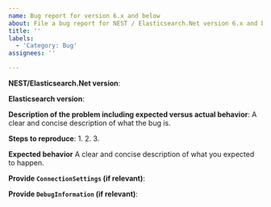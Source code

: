 ```yaml
---
name: Bug report for version 6.x and below
about: File a bug report for NEST / Elasticsearch.Net version 6.x and below
title: ''
labels: 
  - 'Category: Bug'
assignees: ''

---
```


<!--
NOTE: You are about to raise a bug on an unsupported version of NEST / Elasticsearch.Net
We will try to help, but we are under no obligation to release fixes, in accordance with
our End of Life support policy: https://www.elastic.co/support/eol
 -->

**NEST/Elasticsearch.Net version**:

**Elasticsearch version**:

**Description of the problem including expected versus actual behavior**:
A clear and concise description of what the bug is.

**Steps to reproduce**:
 1.
 2.
 3.

**Expected behavior**
A clear and concise description of what you expected to happen.

**Provide `ConnectionSettings` (if relevant)**:

**Provide `DebugInformation` (if relevant)**:

